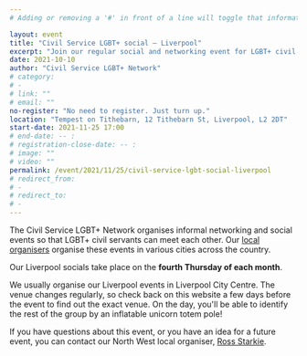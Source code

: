 ```yaml
---
# Adding or removing a '#' in front of a line will toggle that information off and on from being processed.

layout: event
title: "Civil Service LGBT+ social – Liverpool"
excerpt: "Join our regular social and networking event for LGBT+ civil servants based in and around Liverpool."
date: 2021-10-10
author: "Civil Service LGBT+ Network"
# category:
# -
# link: ""
# email: ""
no-register: "No need to register. Just turn up."
location: "Tempest on Tithebarn, 12 Tithebarn St, Liverpool, L2 2DT"
start-date: 2021-11-25 17:00
# end-date: -- :
# registration-close-date: -- :
# image: ""
# video: ""
permalink: /event/2021/11/25/civil-service-lgbt-social-liverpool
# redirect_from:
# -
# redirect_to:
# -
---
```


The Civil Service LGBT+ Network organises informal networking and social events so that LGBT+ civil servants can meet each other. Our [local organisers](/team) organise these events in various cities across the country.

Our Liverpool socials take place on the **fourth Thursday of each month**.

We usually organise our Liverpool events in Liverpool City Centre. The venue changes regularly, so check back on this website a few days before the event to find out the exact venue. On the day, you'll be able to identify the rest of the group by an inflatable unicorn totem pole!

If you have questions about this event, or you have an idea for a future event, you can contact our North West local organiser, [Ross Starkie](/team/ross-starkie/).

